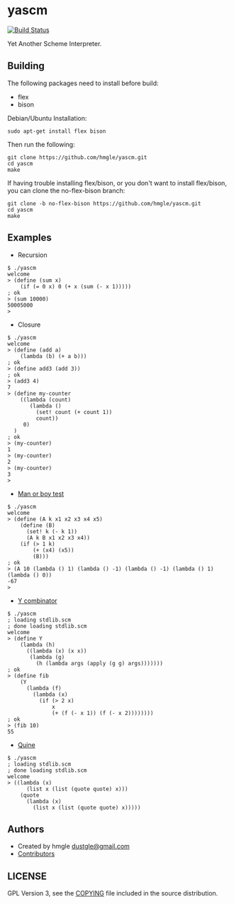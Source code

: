 # yascm

[![Build Status](https://travis-ci.org/hmgle/yascm.png?branch=master)](https://travis-ci.org/hmgle/yascm)

Yet Another Scheme Interpreter.

## Building

The following packages need to install before build:

- flex
- bison

Debian/Ubuntu Installation:

```
sudo apt-get install flex bison
```

Then run the following:

```
git clone https://github.com/hmgle/yascm.git
cd yascm
make
```

If having trouble installing flex/bison, or you don't want to install flex/bison, you can clone the no-flex-bison branch:

```
git clone -b no-flex-bison https://github.com/hmgle/yascm.git
cd yascm
make
```

## Examples

- Recursion

```
$ ./yascm
welcome
> (define (sum x)
    (if (= 0 x) 0 (+ x (sum (- x 1)))))
; ok
> (sum 10000)
50005000
>
```

- Closure

```
$ ./yascm
welcome
> (define (add a)
    (lambda (b) (+ a b)))
; ok
> (define add3 (add 3))
; ok
> (add3 4)
7
> (define my-counter
    ((lambda (count)
       (lambda ()
         (set! count (+ count 1))
         count))
     0)
  )
; ok
> (my-counter)
1
> (my-counter)
2
> (my-counter)
3
>
```

- [Man or boy test](https://en.wikipedia.org/?title=Man_or_boy_test)

```
$ ./yascm
welcome
> (define (A k x1 x2 x3 x4 x5)
    (define (B)
      (set! k (- k 1))
      (A k B x1 x2 x3 x4))
    (if (> 1 k)
        (+ (x4) (x5))
        (B)))
; ok
> (A 10 (lambda () 1) (lambda () -1) (lambda () -1) (lambda () 1) (lambda () 0))
-67
> 
```

- [Y combinator](http://rosettacode.org/wiki/Y_combinator#Scheme)

```
$ ./yascm
; loading stdlib.scm
; done loading stdlib.scm
welcome
> (define Y
    (lambda (h)
      ((lambda (x) (x x))
       (lambda (g)
         (h (lambda args (apply (g g) args)))))))
; ok
> (define fib
    (Y
      (lambda (f)
        (lambda (x)
          (if (> 2 x)
              x
              (+ (f (- x 1)) (f (- x 2))))))))
; ok
> (fib 10)
55
```

- [Quine](https://en.wikipedia.org/wiki/Quine_%28computing%29)

```
$ ./yascm 
; loading stdlib.scm
; done loading stdlib.scm
welcome
> ((lambda (x)
      (list x (list (quote quote) x)))
    (quote
      (lambda (x)
        (list x (list (quote quote) x)))))
```

## Authors

- Created by hmgle <dustgle@gmail.com>
- [Contributors](https://github.com/hmgle/yascm/graphs/contributors)

## LICENSE

GPL Version 3, see the [COPYING](COPYING) file included in the source distribution.

